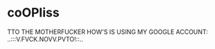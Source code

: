 coOPIiss
========
TTO THE MOTHERFUCKER HOW'S IS USING MY GOOGLE ACCOUNT:
..:::V.FVCK.NOVV.PVTO!::..

